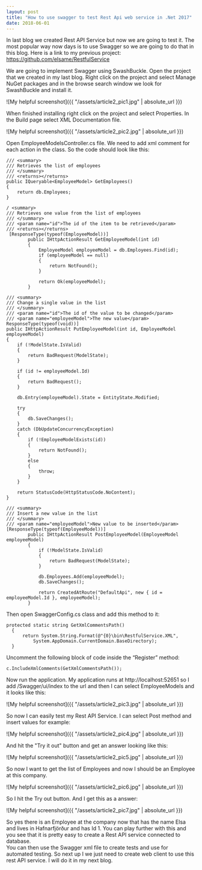 ```yaml
---
layout: post
title: "How to use swagger to test Rest Api web service in .Net 2017"
date: 2018-06-01
---
```


In last blog we created Rest API Service but now we are going to test it. The most popular way now days is to use Swagger so we are going to do that in this blog. Here is a link to my previous project: https://github.com/elsame/RestfulService

We are going to implement Swagger using SwashBuckle. Open the project that we created in my last blog. Right click on the project and select Manage NuGet packages and in the browse search window we look for SwashBuckle and install it.

![My helpful screenshot]({{ "/assets/article2_pic1.jpg" | absolute_url }})

When finished installing right click on the project and select Properties.
In the Build page select XML Documentation file.

![My helpful screenshot]({{ "/assets/article2_pic2.jpg" | absolute_url }})

Open EmployeeModelsController.cs file. 
We need to add xml comment for each action in the class. So the code should look like this:

```
/// <summary>
/// Retrieves the list of employees
/// </summary>
/// <returns></returns>
public IQueryable<EmployeeModel> GetEmployees()
{
    return db.Employees;
}

/ <summary>
/// Retrieves one value from the list of employees
/// </summary>
/// <param name="id">The id of the item to be retrieved</param>
/// <returns></returns>
 [ResponseType(typeof(EmployeeModel))]
        public IHttpActionResult GetEmployeeModel(int id)
        {
            EmployeeModel employeeModel = db.Employees.Find(id);
            if (employeeModel == null)
            {
                return NotFound();
            }

            return Ok(employeeModel);
        }
        
/// <summary>
/// Change a single value in the list
/// </summary>
/// <param name="id">The id of the value to be changed</param>
/// <param name="employeeModel">The new value</param>
ResponseType(typeof(void))]
public IHttpActionResult PutEmployeeModel(int id, EmployeeModel employeeModel)
{
    if (!ModelState.IsValid)
    {
        return BadRequest(ModelState);
    }

    if (id != employeeModel.Id)
    {
        return BadRequest();
    }

    db.Entry(employeeModel).State = EntityState.Modified;

    try
    {
        db.SaveChanges();
    }
    catch (DbUpdateConcurrencyException)
    {
        if (!EmployeeModelExists(id))
        {
            return NotFound();
        }
        else
        {
            throw;
        }
    }

    return StatusCode(HttpStatusCode.NoContent);
}
        
/// <summary>
/// Insert a new value in the list
/// </summary>
/// <param name="employeeModel">New value to be inserted</param>
[ResponseType(typeof(EmployeeModel))]
        public IHttpActionResult PostEmployeeModel(EmployeeModel employeeModel)
        {
            if (!ModelState.IsValid)
            {
                return BadRequest(ModelState);
            }

            db.Employees.Add(employeeModel);
            db.SaveChanges();

            return CreatedAtRoute("DefaultApi", new { id = employeeModel.Id }, employeeModel);
        }
```
Then open SwaggerConfig.cs class and add this method to it:
        
```
protected static string GetXmlCommentsPath()
  {
      return System.String.Format(@"{0}\bin\RestfulService.XML", 
          System.AppDomain.CurrentDomain.BaseDirectory);
  }
```
Uncomment the following block of code inside the “Register” method:

```
c.IncludeXmlComments(GetXmlCommentsPath());
```
        
Now run the application. My application runs at http://localhost:52651 so I add /Swagger/ui/index to the url and then I can select EmployeeModels and it looks like this:

![My helpful screenshot]({{ "/assets/article2_pic3.jpg" | absolute_url }})

So now I can easily test my Rest API Service. I can select Post method and insert values for example:


![My helpful screenshot]({{ "/assets/article2_pic4.jpg" | absolute_url }})

And hit the "Try it out" button and get an answer looking like this:

![My helpful screenshot]({{ "/assets/article2_pic5.jpg" | absolute_url }})

So now I want to get the list of Employees and now I should be an Employee at this company.

![My helpful screenshot]({{ "/assets/article2_pic6.jpg" | absolute_url }})

So I hit the Try out button. And I get this as a answer:

![My helpful screenshot]({{ "/assets/article2_pic7.jpg" | absolute_url }})

So yes there is an Employee at the company now that has the name Elsa and lives in Hafnarfjörður and has Id 1.
You can play further with this and you see that it is pretty easy to create a Rest API service connected to database.  
You can then use the Swagger xml file to create tests and use for automated testing.
So next up I we just need to create web client to use this rest API service. I will do it in my next blog.

